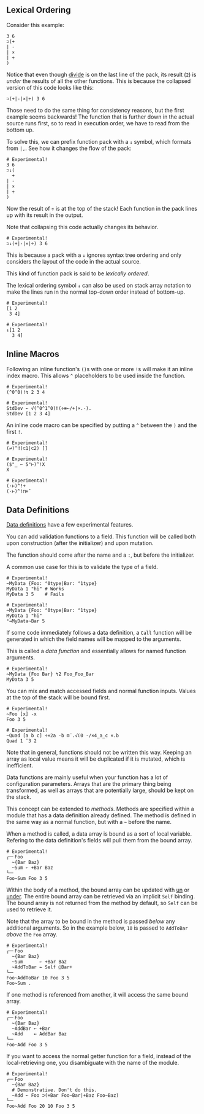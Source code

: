 ## Lexical Ordering


Consider this example:

```uiua
3 6
⊃(+
| -
| ×
| ÷
)
```
Notice that even though [divide](/docs/divide) is on the last line of the pack, its result (`2`) is *under* the results of all the other functions. This is because the collapsed version of this code looks like this:

```uiua
⊃(+|-|×|÷) 3 6
```

Those need to do the same thing for consistency reasons, but the first example seems backwards! The function that is further down in the actual source runs first, so to read in execution order, we have to read from the bottom up.

To solve this, we can prefix function pack with a `↓` symbol, which formats from `|,`. See how it changes the flow of the pack:

```uiua
# Experimental!
3 6
⊃↓(
  +
| -
| ×
| ÷
)
```
Now the result of `÷` is at the top of the stack! Each function in the pack lines up with its result in the output.

Note that collapsing this code actually changes its behavior.

```uiua
# Experimental!
⊃↓(+|-|×|÷) 3 6
```

This is because a pack with a `↓` ignores syntax tree ordering and only considers the layout of the code in the actual source.

This kind of function pack is said to be *lexically ordered*.

The lexical ordering symbol `↓` can also be used on stack array notation to make the lines run in the normal top-down order instead of bottom-up.

```uiua
# Experimental!
[1 2
 3 4]
```

```uiua
# Experimental!
↓[1 2
  3 4]
```

## Inline Macros

Following an inline function's `()`s with one or more `!`s will make it an inline index macro.
This allows `^` placeholders to be used inside the function.

```uiua
# Experimental!
(^0^0)!↯ 2 3 4
```

```uiua
# Experimental!
StdDev ← √(^0^1^0)‼(÷⧻⟜/+|×.-).
StdDev [1 2 3 4]
```

An inline code macro can be specified by putting a `^` between the `)` and the first `!`.

```uiua
# Experimental!
(⇌)^‼(⊂1|⊂2) []
```

```uiua
# Experimental!
($"_ ← 5"⊢)^!X
X
```

```uiua
# Experimental!
(⋅⊢)^!+
(⋅⊢)^!⊓+¯
```

## Data Definitions

[Data definitions](/tutorial/datadefs) have a few experimental features.

You can add validation functions to a field. This function will be called both upon construction (after the initializer) and upon mutation.

The function should come after the name and a `:`, but before the initializer.

A common use case for this is to validate the type of a field.

```uiua should fail
# Experimental!
~MyData {Foo: °0type|Bar: °1type}
MyData 1 "hi" # Works
MyData 3 5    # Fails
```

```uiua should fail
# Experimental!
~MyData {Foo: °0type|Bar: °1type}
MyData 1 "hi"
°⊸MyData~Bar 5
```

If some code immediately follows a data definition, a `Call` function will be generated in which the field names will be mapped to the arguments.

This is called a *data function* and essentially allows for named function arguments.

```uiua
# Experimental!
~MyData {Foo Bar} ↯2 Foo_Foo_Bar
MyData 3 5
```

You can mix and match accessed fields and normal function inputs. Values at the top of the stack will be bound first.

```uiua
# Experimental!
~Foo [x] -x
Foo 3 5
```

```uiua
# Experimental!
~Quad [a b c] ÷×2a -b ⊟¯.√ℂ0 -/×4_a_c ×.b
Quad 1 ¯3 2
```

Note that in general, functions should not be written this way. Keeping an array as local value means it will be duplicated if it is mutated, which is inefficient.

Data functions are mainly useful when your function has a lot of configuration parameters. Arrays that are the primary thing being transformed, as well as arrays that are potentially large, should be kept on the stack.

This concept can be extended to *methods*. Methods are specified within a module that has a data definition already defined. The method is defined in the same way as a normal function, but with a `~` before the name.

When a method is called, a data array is bound as a sort of local variable. Refering to the data definition's fields will pull them from the bound array.

```uiua
# Experimental!
┌─╴Foo
  ~{Bar Baz}
  ~Sum ← +Bar Baz
└─╴
Foo~Sum Foo 3 5
```

Within the body of a method, the bound array can be updated with [un](/docs/un) or [under](/docs/under). The entire bound array can be retrieved via an implicit `Self` binding. The bound array is not returned from the method by default, so `Self` can be used to retrieve it.

Note that the array to be bound in the method is passed *below* any additional arguments. So in the example below, `10` is passed to `AddToBar` *above* the `Foo` array.

```uiua
# Experimental!
┌─╴Foo
  ~{Bar Baz}
  ~Sum      ← +Bar Baz
  ~AddToBar ← Self ⍜Bar+
└─╴
Foo~AddToBar 10 Foo 3 5
Foo~Sum .
```

If one method is referenced from another, it will access the same bound array.

```uiua
# Experimental!
┌─╴Foo
  ~{Bar Baz}
  ~AddBar ← +Bar
  ~Add    ← AddBar Baz
└─╴
Foo~Add Foo 3 5
```

If you want to access the normal getter function for a field, instead of the local-retrieving one, you disambiguate with the name of the module.

```uiua
# Experimental!
┌─╴Foo
  ~{Bar Baz}
  # Demonstrative. Don't do this.
  ~Add ← Foo ⊃(+Bar Foo~Bar|+Baz Foo~Baz)
└─╴
Foo~Add Foo 20 10 Foo 3 5
```